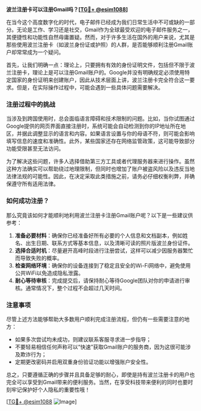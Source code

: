 **波兰注册卡可以注册Gmail吗？[[TG💪+ @esim1088](https://t.me/s/esim1088)]**

在当今这个高度数字化的时代，电子邮件已经成为我们日常生活中不可或缺的一部分。无论是工作、学习还是社交，Gmail作为全球最受欢迎的电子邮件服务之一，其便捷性和功能性自然毋庸置疑。然而，对于许多生活在国外的用户来说，尤其是那些使用波兰注册卡（如波兰身份证或护照）的人群，是否能够顺利注册Gmail账户却常常成为一个疑问。

首先，让我们明确一点：理论上，只要拥有有效的身份证明文件，包括但不限于波兰注册卡，理论上是可以注册Gmail账户的。Google并没有明确规定必须使用特定国家的身份证明来创建账户，因此从技术层面上讲，波兰注册卡完全符合这一要求。但是，在实际操作过程中，可能会遇到一些具体问题需要解决。

### 注册过程中的挑战

当涉及到跨国使用时，总会面临语言障碍和技术限制的问题。比如，当你试图通过Google提供的网页界面直接注册时，系统可能会自动检测到你的IP地址所在地区，并据此调整显示的语言和内容。如果语言设置与你的母语不符，则可能会影响填写信息的速度和准确性。此外，某些国家还存在网络监管政策，这可能导致部分功能受限甚至无法访问。

为了解决这些问题，许多人选择借助第三方工具或者代理服务器来进行操作。虽然这种方法确实可以帮助绕过地理限制，但同时也增加了账户被盗风险以及违反当地法律法规的可能性。因此，在决定采取此类措施之前，请务必仔细权衡利弊，并确保遵守所有适用法律。

### 如何成功注册？

那么究竟该如何才能顺利地利用波兰注册卡注册Gmail账户呢？以下是一些建议供参考：

1. **准备必要材料**：确保你已经准备好所有必要的个人信息和文档副本，例如姓名、出生日期、联系方式等基本信息，以及清晰可读的照片版波兰身份证件。
2. **选择合适时机**：尽量避开高峰时段进行注册尝试，这样可以减少因服务器繁忙而导致失败的概率。
3. **检查网络环境**：确保你的设备连接到了稳定且安全的Wi-Fi网络中，避免使用公共WiFi以免造成隐私泄露。
4. **耐心等待审核**：完成提交后，请保持耐心等待Google团队对你的申请进行审核。通常情况下，整个过程不会超过几天时间。

### 注意事项

尽管上述方法能够帮助大多数用户顺利完成注册流程，但仍有一些需要注意的地方：

- 如果多次尝试均未成功，则建议联系客服寻求进一步指导；
- 不要轻易相信任何声称可以“快速”获取Gmail账户的服务商，因为这很可能涉及欺诈行为；
- 定期更改密码并启用双重身份验证功能以增强账户安全性。

总之，只要遵循正确的步骤并且具备足够的耐心，即使是持有波兰注册卡的用户也完全可以享受到Gmail带来的便利服务。当然，在享受科技带来便利的同时也要时刻牢记保护好个人隐私的重要性哦！

[[TG💪+ @esim1088](https://t.me/s/esim1088) ![Image](https://i.postimg.cc/4NQfJmqS/Snipaste-2025-05-13-00-14-12.png)]